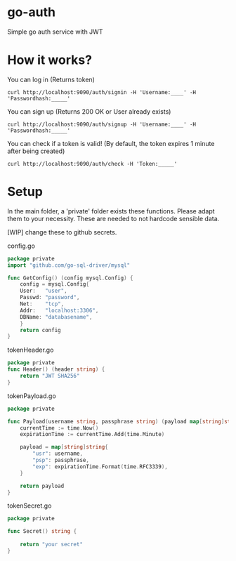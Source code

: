 # go-auth
Simple go auth service with JWT 

# How it works?

You can log in (Returns token)
```
curl http://localhost:9090/auth/signin -H 'Username:____' -H 'Passwordhash:_____'
```

You can sign up (Returns 200 OK or User already exists)
```
curl http://localhost:9090/auth/signup -H 'Username:____' -H 'Passwordhash:_____'
```

You can check if a token is valid! (By default, the token expires 1 minute after being created)
```
curl http://localhost:9090/auth/check -H 'Token:_____'
```

# Setup

In the main folder, a 'private' folder exists these functions. Please adapt them to your necessity. These are needed to not hardcode
sensible data.

[WIP] change these to github secrets.

config.go
```go
package private
import "github.com/go-sql-driver/mysql"

func GetConfig() (config mysql.Config) {
    config = mysql.Config{
    User:   "user",
    Passwd: "password",
    Net:    "tcp",
    Addr:   "localhost:3306",
    DBName: "databasename",
    }
    return config
}
```

tokenHeader.go

```go
package private
func Header() (header string) {
	return "JWT SHA256"
}
```

tokenPayload.go

```go
package private

func Payload(username string, passphrase string) (payload map[string]string) {
	currentTime := time.Now()
	expirationTime := currentTime.Add(time.Minute)

	payload = map[string]string{
		"usr": username,
		"psp": passphrase,
		"exp": expirationTime.Format(time.RFC3339),
	}

	return payload
}

```

tokenSecret.go 

```go
package private

func Secret() string {
	
	return "your secret"
}
```

